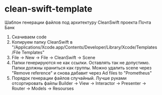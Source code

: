 # clean-swift-template
Шаблон генерации файлов под архитектуру CleanSwift проекта Почта Банк

1. Скачиваем code
2. Копируем папку CleanSwift в "/Applications/Xcode.app/Contents/Developer/Library/Xcode/Templates/File Templates"
3. File -> New -> File -> CleanSwift -> Scene
4. Папки генерируются не как ссылки. Оставлять так не допустимо. Папки должны храниться как группы. 
Можно удалить scene через "Remove reference" и снова дабавит через Ad files to "Prometheus" 
5. Порядок генерации файлов случайный. Лучше руками отсортировать файлы Builder -> View -> Interactor -> Presenter -> Router -> Models -> Resourses
